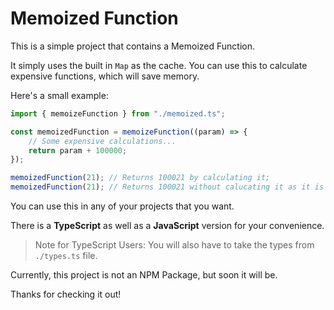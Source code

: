 # Memoized Function

This is a simple project that contains a Memoized Function.

It simply uses the built in `Map` as the cache. You can use this to calculate expensive functions, which will save memory.

Here's a small example:

```ts
import { memoizeFunction } from "./memoized.ts";

const memoizedFunction = memoizeFunction((param) => {
	// Some expensive calculations...
	return param + 100000;
});

memoizedFunction(21); // Returns 100021 by calculating it;
memoizedFunction(21); // Returns 100021 without calucating it as it is saved in the cache.
```

You can use this in any of your projects that you want.

There is a **TypeScript** as well as a **JavaScript** version for your convenience.

> Note for TypeScript Users: You will also have to take the types from `./types.ts` file.

Currently, this project is not an NPM Package, but soon it will be.

Thanks for checking it out!
